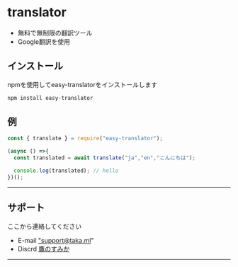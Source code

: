 # translator
- 無料で無制限の翻訳ツール
- Google翻訳を使用
## **インストール**
npmを使用してeasy-translatorをインストールします
```zsh
npm install easy-translator
```
## **例**
```js
const { translate } = require("easy-translator");

(async () =>{
  const translated = await translate("ja","en","こんにちは");

  console.log(translated); // hello
})();
```
---

## サポート

ここから連絡してください

- E-mail <a href="mailto:support@taka.ml" target="_blank">"support@taka.ml"</a>
- Discrd <a href="https://discord.gg/GPs3npB63m">鷹のすみか</a>
---